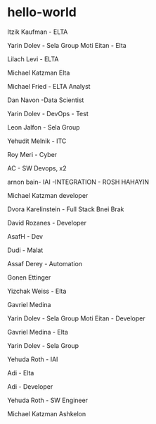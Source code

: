 # hello-world


Itzik Kaufman - ELTA


Yarin Dolev - Sela Group
Moti Eitan - Elta


Lilach Levi - ELTA


Michael Katzman Elta

Michael Fried - ELTA Analyst

Dan Navon -Data Scientist

Yarin Dolev - DevOps - Test

Leon Jalfon - Sela Group

Yehudit Melnik - ITC

Roy Meri - Cyber

AC - SW Devops, x2

arnon bain- IAI -INTEGRATION - ROSH HAHAYIN

Michael Katzman developer

Dvora Karelinstein - Full Stack Bnei Brak

David Rozanes - Developer

AsafH - Dev

Dudi - Malat

Assaf Derey - Automation

Gonen Ettinger

Yizchak Weiss - Elta

Gavriel Medina

Yarin Dolev - Sela Group
Moti Eitan - Developer




Gavriel Medina - Elta

Yarin Dolev - Sela Group

Yehuda Roth - IAI

Adi - Elta


Adi - Developer

Yehuda Roth - SW Engineer

Michael Katzman Ashkelon


